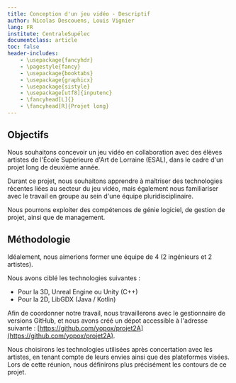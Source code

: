 ```yaml
---
title: Conception d'un jeu vidéo - Descriptif
author: Nicolas Descouens, Louis Vignier
lang: FR
institute: CentraleSupélec
documentclass: article
toc: false
header-includes:
    - \usepackage{fancyhdr}
    - \pagestyle{fancy}
    - \usepackage{booktabs}
    - \usepackage{graphicx}
    - \usepackage{sistyle}
    - \usepackage[utf8]{inputenc} 
    - \fancyhead[L]{}
    - \fancyhead[R]{Projet long}
---
```


## Objectifs

Nous souhaitons concevoir un jeu vidéo en collaboration avec des élèves artistes de l'École Supérieure d'Art de Lorraine (ESAL), dans le cadre d'un projet long de deuxième année.

Durant ce projet, nous souhaitons apprendre à maîtriser des technologies récentes liées au secteur du jeu vidéo, mais également nous familiariser avec le travail en groupe au sein d'une équipe pluridisciplinaire.

Nous pourrons exploiter des compétences de génie logiciel, de gestion de projet, ainsi que de management.

## Méthodologie

Idéalement, nous aimerions former une équipe de 4 (2 ingénieurs et 2 artistes).

Nous avons ciblé les technologies suivantes :

- Pour la 3D, Unreal Engine ou Unity (C++)
- Pour la 2D, LibGDX (Java / Kotlin)

Afin de coordonner notre travail, nous travaillerons avec le gestionnaire de versions GitHub, et nous avons créé un dépot accessible à l'adresse suivante : [https://github.com/yopox/projet2A](https://github.com/yopox/projet2A).

Nous choisirons les technologies utilisées après concertation avec les artistes, en tenant compte de leurs envies ainsi que des plateformes visées. Lors de cette réunion, nous définirons plus précisément les contours de ce projet.